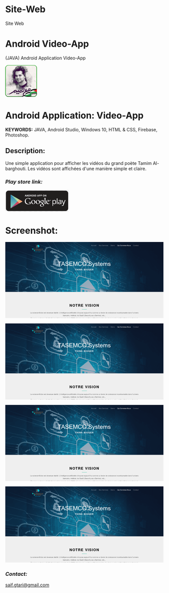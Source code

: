 # Site-Web
Site Web


# Android Video-App
(JAVA) Android Application Video-App



[![](https://github.com/ELGTARI-Saif-Eddine/Video-App/blob/main/images/icon.png)](https://play.google.com/store/apps/details?id=com.shadow.dev.with_temim)

# Android Application: Video-App

**KEYWORDS:** JAVA, Android Studio, Windows 10, HTML & CSS, Firebase, Photoshop.  

## Description:
Une simple application pour afficher les vidéos du grand poète Tamim Al-barghouti. Les vidéos sont affichées d'une manière simple et claire. 
 


### _Play store link:_
[![](https://github.com/ELGTARI-Saif-Eddine/Video-App/blob/main/images/goo.png)](https://play.google.com/store/apps/details?id=com.shadow.dev.with_temim)


# Screenshot:
![](https://raw.githubusercontent.com/ELGTARI-Saif-Eddine/Site-Web/main/images/about.png)

![](https://raw.githubusercontent.com/ELGTARI-Saif-Eddine/Site-Web/main/images/about.png)

![](https://raw.githubusercontent.com/ELGTARI-Saif-Eddine/Site-Web/main/images/about.png)

![](https://raw.githubusercontent.com/ELGTARI-Saif-Eddine/Site-Web/main/images/about.png)



### _Contact:_
saif.gtari@gmail.com



